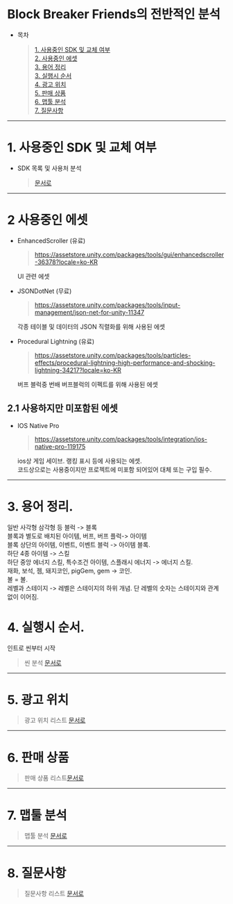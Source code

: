 # Block Breaker Friends의 전반적인 분석
- 목차
    >[1. 사용중인 SDK 및 교체 여부](#1-사용중인-sdk-및-교체-여부)  
    >[2. 사용중인 에셋](#2-사용중인-에셋)   
    >[3. 용어 정리](#3-용어-정리)   
    >[3. 실행시 순서](#4-실행시-순서)  
    >[4. 광고 위치](#5-광고-위치)  
    >[5. 판매 상품](#6-판매-상품)  
    >[6. 맵툴 분석](#7-맵툴-분석)  
    >[7. 질문사항](#8-질문사항)  
   
*****

# 1. 사용중인 SDK 및 교체 여부
- SDK 목록 및 사용처 분석
     > [문서로](/리스트/SDK_목록.md) 
*****

# 2 사용중인 에셋
- EnhancedScroller (유료)  
    > https://assetstore.unity.com/packages/tools/gui/enhancedscroller-36378?locale=ko-KR  
    
    UI 관련 에셋

- JSONDotNet (무료)  
    > https://assetstore.unity.com/packages/tools/input-management/json-net-for-unity-11347  

    각종 테이블 및 데이터의 JSON 직렬화를 위해 사용된 에셋

- Procedural Lightning (유료)
    > https://assetstore.unity.com/packages/tools/particles-effects/procedural-lightning-high-performance-and-shocking-lightning-34217?locale=ko-KR

    버프 블럭중 번배 버프블럭의 이펙트를 위해 사용된 에셋

## 2.1 사용하지만 미포함된 에셋
- IOS Native Pro
    > https://assetstore.unity.com/packages/tools/integration/ios-native-pro-119175

    ios상 게임 세이브. 랭킹 표시 등에 사용되는 에셋.  
    코드상으로는 사용중이지만 프로젝트에 미포함 되어있어  대체 또는 구입 필수.

*****    

# 3. 용어 정리.
일반 사각형 삼각형 등 블럭 -> 블록  
블록과 별도로 배치된 아이템, 버프, 버프 플럭-> 아이템    
블록 상단의 아이템, 이벤트, 이벤트 블럭 -> 아이템 블록.  
하단 4종 아이템 -> 스킬  
하단 중앙 에너지 스킬, 특수조건 아이템, 스플래시 에너지 -> 에너지 스킬.  
재화, 보석, 젬, 돼지코인, pigGem, gem -> 코인.  
볼 = 볼.  
레벨과 스테이지 -> 레벨은 스테이지의 하위 개념. 단 레벨의 숫자는 스테이지와 관계 없이 이어짐.

# 4. 실행시 순서.
인트로 씬부터 시작  
> 씬 분석 [문서로](/분석/씬_분석.md)

*****
# 5. 광고 위치
> 광고 위치 리스트 [문서로](/리스트/광고_위치_리스트.md)

*****

# 6. 판매 상품

> 판매 상품 리스트[문서로](/리스트/판매_상품_리스트.md)

*****

# 7. 맵툴 분석
> 맵툴 분석 [문서로](/분석/맵툴_분석.md)

*****

# 8. 질문사항 
> 질문사항 리스트 [문서로](리스트/질문사항_리스트.md)
